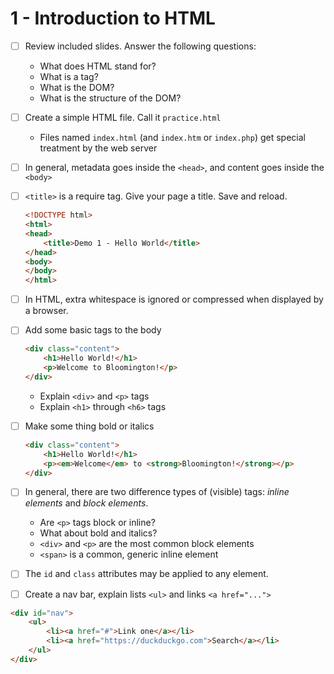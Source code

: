 # 1 - Introduction to HTML

  - [ ] Review included slides. Answer the following questions:
    * What does HTML stand for?
    * What is a tag?
    * What is the DOM?
    * What is the structure of the DOM?
    
  - [ ] Create a simple HTML file. Call it `practice.html`
    
    * Files named `index.html` (and `index.htm` or 
      `index.php`) get special treatment by the web server

  - [ ] In general, metadata goes inside the `<head>`, and content goes inside the `<body>`
  
  - [ ] `<title>` is a require tag. Give your page a title.
        Save and reload.
    
    ```html
    <!DOCTYPE html>
    <html>
    <head>
        <title>Demo 1 - Hello World</title>
    </head>
    <body>
    </body>
    </html>
    ```
  - [ ] In HTML, extra whitespace is ignored or compressed when displayed by a browser.

  - [ ] Add some basic tags to the body 
  
    ```html
    <div class="content">
        <h1>Hello World!</h1>
        <p>Welcome to Bloomington!</p>
    </div>
    ```

      * Explain `<div>` and `<p>` tags
      * Explain `<h1>` through `<h6>` tags
  
  - [ ] Make some thing bold or italics 
  
    ```html
    <div class="content">
        <h1>Hello World!</h1>
        <p><em>Welcome</em> to <strong>Bloomington!</strong></p>
    </div>
    ```
    
  - [ ] In general, there are two difference types of (visible) tags: *inline elements* and *block elements*.
        
      * Are `<p>` tags block or inline?
      * What about bold and italics?
      * `<div>` and `<p>` are the most common block elements
      * `<span>` is a common, generic inline element
    
  - [ ] The `id` and `class` attributes may be applied to any element.
  
  - [ ] Create a nav bar, explain lists `<ul>` and links `<a href="...">`
  
  ```html
  <div id="nav">
      <ul>
          <li><a href="#">Link one</a></li>
          <li><a href="https://duckduckgo.com">Search</a></li>    
      </ul>
  </div>
  ```
  